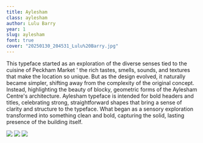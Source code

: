 ```yaml
---
title: Aylesham
class: aylesham
author: Lulu Barry
year: 1
slug: aylesham
font: true
cover: "20250130_204531_Lulu%20Barry.jpg"
---
```


This typeface started as an exploration of the diverse senses tied to the cuisine of Peckham Market ' the rich tastes, smells, sounds, and textures that make the location so unique. But as the design evolved, it naturally became simpler, shifting away from the complexity of the original concept. Instead, highlighting the beauty of blocky, geometric forms of the Aylesham Centre's architecture. Aylesham typeface is intended for bold headers and titles, celebrating strong, straightforward shapes that bring a sense of clarity and structure to the typeface. What began as a sensory exploration transformed into something clean and bold, capturing the solid, lasting presence of the building itself.

![](/images/20250130_204531_Lulu%20Barry.jpg)
![](/images/20241209_201503_Lulu%20Barry.jpg)
![](/images/20250112_101643_Lulu%20Barry.jpg)
